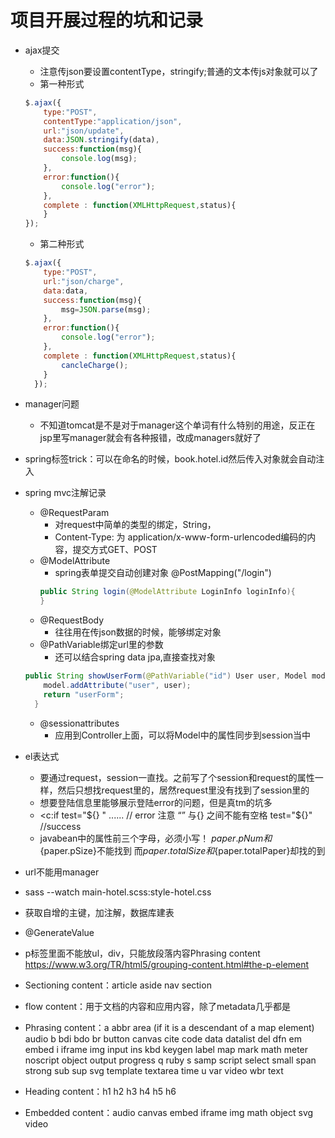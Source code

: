 # 项目开展过程的坑和记录

- ajax提交
    - 注意传json要设置contentType，stringify;普通的文本传js对象就可以了
    - 第一种形式
    ```javascript
    $.ajax({
        type:"POST",
        contentType:"application/json",
        url:"json/update",
        data:JSON.stringify(data),
        success:function(msg){
            console.log(msg);
        },
        error:function(){
            console.log("error");
        },
        complete : function(XMLHttpRequest,status){
        }
    });
    ```
    - 第二种形式
    ```javascript
    $.ajax({
        type:"POST",
        url:"json/charge",
        data:data,
        success:function(msg){
            msg=JSON.parse(msg);
        },
        error:function(){
            console.log("error");
        },
        complete : function(XMLHttpRequest,status){
            cancleCharge();
        }
      });
    ```
    
- manager问题
    - 不知道tomcat是不是对于manager这个单词有什么特别的用途，反正在jsp里写manager就会有各种报错，改成managers就好了
- spring标签trick：可以在命名的时候，book.hotel.id然后传入对象就会自动注入
- spring mvc注解记录
    - @RequestParam
        - 对request中简单的类型的绑定，String，
        - Content-Type: 为 application/x-www-form-urlencoded编码的内容，提交方式GET、POST
    - @ModelAttribute
        - spring表单提交自动创建对象
        @PostMapping("/login")
        ```java
        public String login(@ModelAttribute LoginInfo loginInfo){
        }
        ```
    - @RequestBody
        - 往往用在传json数据的时候，能够绑定对象
    - @PathVariable绑定url里的参数
        - 还可以结合spring data jpa,直接查找对象
    ```java
    public String showUserForm(@PathVariable("id") User user, Model model) {
        model.addAttribute("user", user);
        return "userForm";
      }
     ```
    - @sessionattributes
        - 应用到Controller上面，可以将Model中的属性同步到session当中
- el表达式
    - 要通过request，session一直找。之前写了个session和request的属性一样，然后只想找request里的，居然request里没有找到了session里的
    - 想要登陆信息里能够展示登陆error的问题，但是真tm的坑多
    - <c:if test="${} " ...... // error 
    注意 “” 与{} 之间不能有空格
    test="${}"  //success
    - javabean中的属性前三个字母，必须小写！
      ${paper.pNum}和${paper.pSize}不能找到
      而${paper.totalSize}和${paper.totalPaper}却找的到
- url不能用manager
-  sass --watch main-hotel.scss:style-hotel.css
- 获取自增的主键，加注解，数据库建表
- @GenerateValue
- p标签里面不能放ul，div，只能放段落内容Phrasing content
https://www.w3.org/TR/html5/grouping-content.html#the-p-element
- Sectioning content：article aside nav section
- flow content：用于文档的内容和应用内容，除了metadata几乎都是
- Phrasing content：a abbr area (if it is a descendant of a map element) audio b bdi bdo br button canvas cite code data datalist del dfn em embed i iframe img input ins kbd keygen label map mark math meter noscript object output progress q ruby s samp script select small span strong sub sup svg template textarea time u var video wbr text
- Heading content：h1 h2 h3 h4 h5 h6
- Embedded content：audio canvas embed iframe img math object svg video